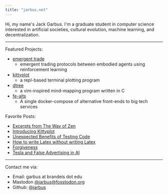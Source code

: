 ```yaml
---
title: "jarbus.net"
---
```

Hi, my name's Jack Garbus. I'm a graduate student in computer science interested in artificial societies, cultural evolution, machine learning, and decentralization.
<hr>

Featured Projects:

- [emergent trade](https://direct.mit.edu/artl/article-abstract/doi/10.1162/artl_a_00423/119154/Emergent-Resource-Exchange-and-Tolerated-Theft)
    - emergent trading protocols between embodied agents using reinforcement learning
- [kittyplot](https://github.com/jarbus/kittyplot)
    - a repl-based terminal plotting program
- [dtree](https://github.com/jarbus/dtree)
    - a vim-inspired mind-mapping program written in C
- [fe-alts](https://github.com/jarbus/fe-alts)
    - A single docker-compose of alternative front-ends to big tech services


Favorite Posts:

- [Excerpts from The Way of Zen](/blog/the-way-of-zen)
- [Introducing Kittyplot](blog/introducing-kittyplot)
- [Unexpected Benefits of Testing Code](blog/unexpected-benefits-of-testing)
- [How to write Latex without writing Latex](blog/write-latex-without-latex)
- [Forgiveness](blog/forgiveness)
- [Tesla and False Advertising in AI](blog/tesla-and-false-advertising-in-ai)

<hr>

Contact me via:
* Email: garbus at brandeis dot edu
* Mastodon [@jarbus@fosstodon.org](https://fosstodon.org/@jarbus)
* Github: [@jarbus](https://github.com/jarbus)

